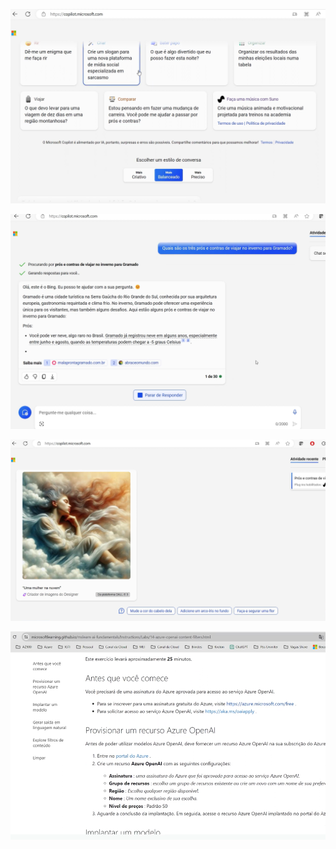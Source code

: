 ![alt text](image-5.png)

![alt text](image-6.png)

![alt text](image-7.png)

![alt text](image-8.png)
